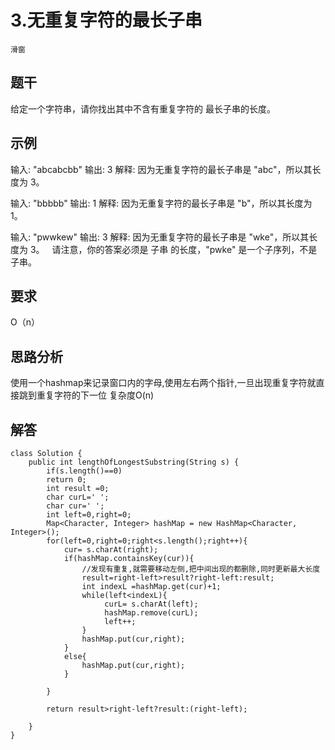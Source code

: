 # 3.无重复字符的最长子串
    滑窗
## 题干
给定一个字符串，请你找出其中不含有重复字符的 最长子串的长度。

## 示例
输入: "abcabcbb"
输出: 3 
解释: 因为无重复字符的最长子串是 "abc"，所以其长度为 3。

输入: "bbbbb"
输出: 1
解释: 因为无重复字符的最长子串是 "b"，所以其长度为 1。

输入: "pwwkew"
输出: 3
解释: 因为无重复字符的最长子串是 "wke"，所以其长度为 3。
     请注意，你的答案必须是 子串 的长度，"pwke" 是一个子序列，不是子串。

## 要求
O（n）

## 思路分析
使用一个hashmap来记录窗口内的字母,使用左右两个指针,一旦出现重复字符就直接跳到重复字符的下一位
复杂度O(n)



## 解答
```
class Solution {
    public int lengthOfLongestSubstring(String s) {
        if(s.length()==0)
        return 0;
        int result =0;
        char curL=' ';
        char cur=' ';
        int left=0,right=0;
        Map<Character, Integer> hashMap = new HashMap<Character, Integer>();
        for(left=0,right=0;right<s.length();right++){
            cur= s.charAt(right);
            if(hashMap.containsKey(cur)){
                //发现有重复,就需要移动左侧,把中间出现的都删除,同时更新最大长度
                result=right-left>result?right-left:result;
                int indexL =hashMap.get(cur)+1;
                while(left<indexL){
                     curL= s.charAt(left);
                     hashMap.remove(curL);
                     left++;
                }
                hashMap.put(cur,right);
            }
            else{
                hashMap.put(cur,right);
            }
            
        }

        return result>right-left?result:(right-left);

    }
}
```

